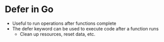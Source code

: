 # Defer in Go
- Useful to run operations after functions complete
- The defer keyword can be used to execute code after a function runs
    - Clean up resources, reset data, etc.